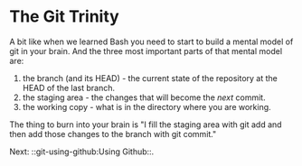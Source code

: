 # The Git Trinity

A bit like when we learned Bash you need to start to build a mental
model of git in your brain. And the three most important parts of that
mental model are:

1.  the branch (and its HEAD) - the current state of the repository at
    the HEAD of the last branch.
2.  the staging area - the changes that will become the *next* commit.
3.  the working copy - what is in the directory where you are working.

The thing to burn into your brain is "I fill the staging area with git
add and then add those changes to the branch with git commit."


Next: ::git-using-github:Using Github::.
